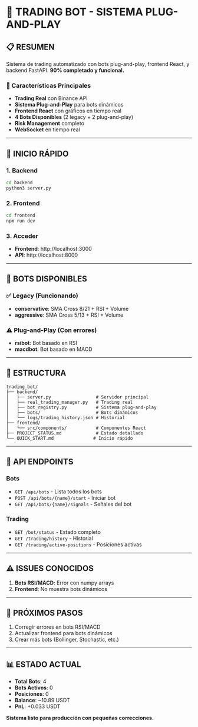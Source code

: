 # 🤖 TRADING BOT - SISTEMA PLUG-AND-PLAY

## 📋 RESUMEN

Sistema de trading automatizado con bots plug-and-play, frontend React, y backend FastAPI. **90% completado y funcional.**

### 🎯 Características Principales

- **Trading Real** con Binance API
- **Sistema Plug-and-Play** para bots dinámicos
- **Frontend React** con gráficos en tiempo real
- **4 Bots Disponibles** (2 legacy + 2 plug-and-play)
- **Risk Management** completo
- **WebSocket** en tiempo real

---

## 🚀 INICIO RÁPIDO

### 1. Backend

```bash
cd backend
python3 server.py
```

### 2. Frontend

```bash
cd frontend
npm run dev
```

### 3. Acceder

- **Frontend**: http://localhost:3000
- **API**: http://localhost:8000

---

## 🤖 BOTS DISPONIBLES

### ✅ Legacy (Funcionando)

- **conservative**: SMA Cross 8/21 + RSI + Volume
- **aggressive**: SMA Cross 5/13 + RSI + Volume

### ⚠️ Plug-and-Play (Con errores)

- **rsibot**: Bot basado en RSI
- **macdbot**: Bot basado en MACD

---

## 📁 ESTRUCTURA

```
trading_bot/
├── backend/
│   ├── server.py                 # Servidor principal
│   ├── real_trading_manager.py   # Trading real
│   ├── bot_registry.py           # Sistema plug-and-play
│   ├── bots/                     # Bots dinámicos
│   └── logs/trading_history.json # Historial
├── frontend/
│   └── src/components/           # Componentes React
├── PROJECT_STATUS.md             # Estado detallado
└── QUICK_START.md               # Inicio rápido
```

---

## 🔧 API ENDPOINTS

### Bots

- `GET /api/bots` - Lista todos los bots
- `POST /api/bots/{name}/start` - Iniciar bot
- `GET /api/bots/{name}/signals` - Señales del bot

### Trading

- `GET /bot/status` - Estado completo
- `GET /trading/history` - Historial
- `GET /trading/active-positions` - Posiciones activas

---

## ⚠️ ISSUES CONOCIDOS

1. **Bots RSI/MACD**: Error con numpy arrays
2. **Frontend**: No muestra bots dinámicos

---

## 🎯 PRÓXIMOS PASOS

1. Corregir errores en bots RSI/MACD
2. Actualizar frontend para bots dinámicos
3. Crear más bots (Bollinger, Stochastic, etc.)

---

## 📊 ESTADO ACTUAL

- **Total Bots**: 4
- **Bots Activos**: 0
- **Posiciones**: 0
- **Balance**: ~10.89 USDT
- **PnL**: +0.033 USDT

**Sistema listo para producción con pequeñas correcciones.**
